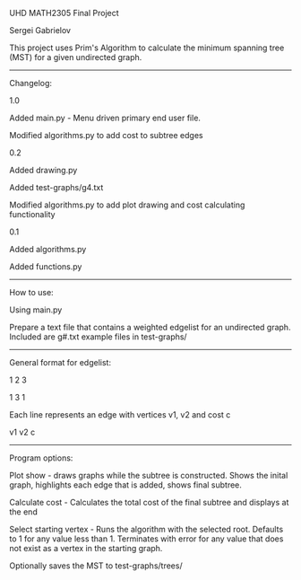 UHD MATH2305 Final Project

Sergei Gabrielov


This project uses Prim's Algorithm to calculate the minimum spanning tree (MST) for a given undirected graph.
___________

Changelog:

1.0 

Added main.py - Menu driven primary end user file.

Modified algorithms.py to add cost to subtree edges


0.2

Added drawing.py

Added test-graphs/g4.txt

Modified algorithms.py to add plot drawing and cost calculating functionality

0.1 

Added algorithms.py

Added functions.py


___________

How to use:



Using main.py


Prepare a text file that contains a weighted edgelist for an undirected graph. Included are g#.txt example files in test-graphs/

___________
General format for edgelist:

1 2 3

1 3 1


Each line represents an edge with vertices v1, v2 and cost c

v1 v2 c
___________

Program options:

Plot show - draws graphs while the subtree is constructed. Shows the inital graph, highlights each edge that is added, shows final subtree.

Calculate cost - Calculates the total cost of the final subtree and displays at the end

Select starting vertex - Runs the algorithm with the selected root. Defaults to 1 for any value less than 1.
			 Terminates with error for any value that does not exist as a vertex in the starting graph.


Optionally saves the MST to test-graphs/trees/
